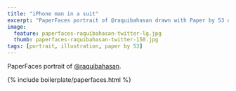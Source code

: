 ```yaml
---
title: "iPhone man in a suit"
excerpt: "PaperFaces portrait of @raquibahasan drawn with Paper by 53 on an iPad."
image: 
  feature: paperfaces-raquibahasan-twitter-lg.jpg
  thumb: paperfaces-raquibahasan-twitter-150.jpg
tags: [portrait, illustration, paper by 53]
---
```


PaperFaces portrait of [@raquibahasan](http://twitter.com/raquibahasan).

{% include boilerplate/paperfaces.html %}